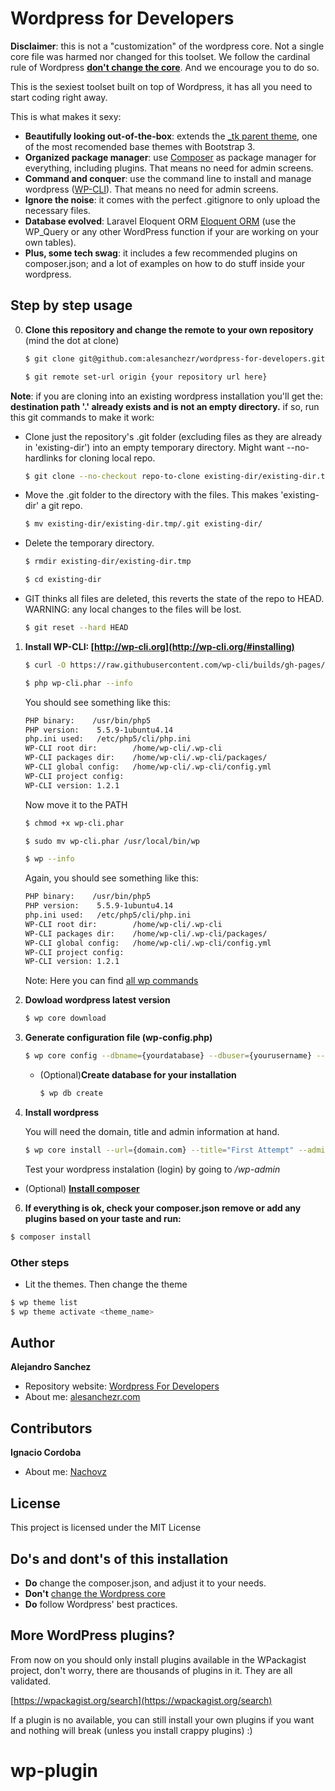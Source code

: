 # Wordpress for Developers

**Disclaimer**: this is not a "customization" of the wordpress core. Not a single core file was harmed nor changed for this toolset. We follow the cardinal rule of Wordpress [**don't change the core**](https://getflywheel.com/layout/wp-core/). And we encourage you to do so.

This is the sexiest toolset built on top of Wordpress, it has all you need to start coding right away.

This is what makes it sexy:
- **Beautifully looking out-of-the-box**: extends the [_tk parent theme](https://github.com/Themekraft/_tk), one of the most recomended base themes with Bootstrap 3.
- **Organized package manager**: use [Composer](https://wpackagist.org/) as package manager for everything, including plugins. That means no need for admin screens.
- **Command and conquer**: use the command line to install and manage wordpress ([WP-CLI](http://wp-cli.org/)). That means no need for admin screens.
- **Ignore the noise**: it comes with the perfect .gitignore to only upload the necessary files. 
- **Database evolved**: Laravel Eloquent ORM [Eloquent ORM](https://github.com/tareq1988/wp-eloquent) (use the WP_Query or any other WordPress function if your are working on your own tables).
- **Plus, some tech swag**: it includes a few recommended plugins on composer.json; and a lot of examples on how to do stuff inside your wordpress.

## Step by step usage

0. **Clone this repository and change the remote to your own repository** (mind the dot at clone)
    ```sh
    $ git clone git@github.com:alesanchezr/wordpress-for-developers.git .
    
    $ git remote set-url origin {your repository url here}
    ```
**Note**: if you are cloning into an existing wordpress installation you'll get the: 
**destination path '.' already exists and is not an empty directory.**
if so, run this git commands to make it work:

- Clone just the repository's .git folder (excluding files as they are already in 'existing-dir') into an empty temporary directory. Might want --no-hardlinks for cloning local repo.
	```sh
	$ git clone --no-checkout repo-to-clone existing-dir/existing-dir.tmp
	```
- Move the .git folder to the directory with the files. This makes 'existing-dir' a git repo.
	```sh
	$ mv existing-dir/existing-dir.tmp/.git existing-dir/
	```
- Delete the temporary directory.
	```sh
	$ rmdir existing-dir/existing-dir.tmp

	$ cd existing-dir
	```
- GIT thinks all files are deleted, this reverts the state of the repo to HEAD.
WARNING: any local changes to the files will be lost.
	```sh
	$ git reset --hard HEAD
	```

1. **Install WP-CLI: [http://wp-cli.org](http://wp-cli.org/#installing)**

    ```sh
    $ curl -O https://raw.githubusercontent.com/wp-cli/builds/gh-pages/phar/wp-cli.phar
    
    $ php wp-cli.phar --info
    ```
    You should see something like this:
    ```sh
    PHP binary:    /usr/bin/php5
    PHP version:    5.5.9-1ubuntu4.14
    php.ini used:   /etc/php5/cli/php.ini
    WP-CLI root dir:        /home/wp-cli/.wp-cli
    WP-CLI packages dir:    /home/wp-cli/.wp-cli/packages/
    WP-CLI global config:   /home/wp-cli/.wp-cli/config.yml
    WP-CLI project config:
    WP-CLI version: 1.2.1
    ```
    Now move it to the PATH
    ```sh
    $ chmod +x wp-cli.phar
    
    $ sudo mv wp-cli.phar /usr/local/bin/wp
    
    $ wp --info
    ```
    Again, you should see something like this:
    ```sh
    PHP binary:    /usr/bin/php5
    PHP version:    5.5.9-1ubuntu4.14
    php.ini used:   /etc/php5/cli/php.ini
    WP-CLI root dir:        /home/wp-cli/.wp-cli
    WP-CLI packages dir:    /home/wp-cli/.wp-cli/packages/
    WP-CLI global config:   /home/wp-cli/.wp-cli/config.yml
    WP-CLI project config:
    WP-CLI version: 1.2.1
    ```
    Note: Here you can find [all wp commands](https://developer.wordpress.org/cli/commands/)

2. **Dowload wordpress latest version**

    ```sh
    $ wp core download
    ```

3. **Generate configuration file (wp-config.php)**

    ```sh
    $ wp core config --dbname={yourdatabase} --dbuser={yourusername} --dbpass={YOUR DATABASE PASSWORD}
    ```

      * (Optional)**Create database for your installation** 
    
        ```sh
        $ wp db create
        ```

4. **Install wordpress**

   You will need the domain, title and admin information at hand.
   
    ```sh
    $ wp core install --url={domain.com} --title="First Attempt" --admin_user={yourusername} --admin_password={yourpassword} --admin_email={your@email.com}
    ```
    Test your wordpress instalation (login) by going to */wp-admin*

* (Optional) **[Install composer](https://getcomposer.org/download/)**

6. **If everything is ok, check your composer.json remove or add any plugins based on your taste and run:**

```sh
$ composer install
```

### Other steps
* Lit the themes. Then change the theme
```sh
$ wp theme list
$ wp theme activate <theme_name>
```

## Author

**Alejandro Sanchez**
- Repository website: [Wordpress For Developers](https://github.com/alesanchezr/wordpress-for-developers)
- About me: [alesanchezr.com](http://alesanchezr.com)

## Contributors

**Ignacio Cordoba**
- About me: [Nachovz](https://github.com/nachovz)

## License

This project is licensed under the MIT License

## Do's and dont's of this installation
* **Do** change the composer.json, and adjust it to your needs.
* **Don't** [change the Wordpress core](https://getflywheel.com/layout/wp-core/)
* **Do** follow Wordpress' best practices.
    
## More WordPress plugins?

From now on you should only install plugins available in the WPackagist project, don't worry, there are thousands of plugins in it. They are all validated.

[https://wpackagist.org/search](https://wpackagist.org/search)

If a plugin is no available, you can still install your own plugins if you want and nothing will break (unless you install crappy plugins) :)
# wp-plugin
